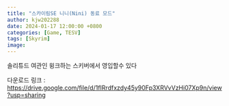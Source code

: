 ```yaml
---
title: "스카이림SE 니니(Nini) 동료 모드"
author: kjw202288
date: 2024-01-17 12:00:00 +0800
categories: [Game, TESV]
tags: [Skyrim]
image: 
---
```


솔리튜드 여관인 윙크하는 스키버에서 영입할수 있다

다운로드 링크 : <https://drive.google.com/file/d/1fIRrdfxzdy45y90Fp3XRVvVzHi07Xp9n/view?usp=sharing>

